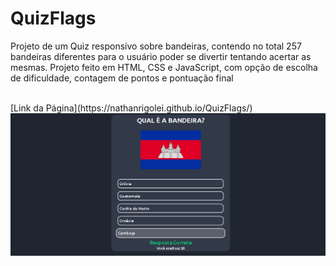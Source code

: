 # QuizFlags

<p>Projeto de um Quiz responsivo sobre bandeiras, contendo no total 257 bandeiras diferentes para o usuário poder se divertir tentando acertar as mesmas. Projeto feito em HTML, CSS e JavaScript, com opção de escolha de dificuldade, contagem de pontos e pontuação final</p><br>
[Link da Página](https://nathanrigolei.github.io/QuizFlags/)

<img src="./flags/print_quiz.png">
